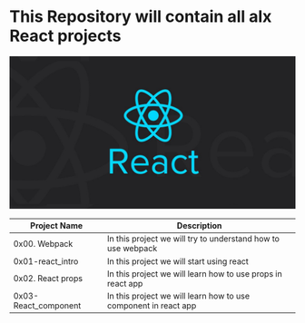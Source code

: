 # This Repository will contain all alx React projects

<img src="./React.png">

| Project Name | Description |
| ----------- | ----------- |
| 0x00. Webpack | In this project we will try to understand how to use webpack |
| 0x01-react_intro | In this project we will start using react |
| 0x02. React props | In this project we will learn how to use props in react app |
| 0x03-React_component | In this project we will learn how to use component in react app |
